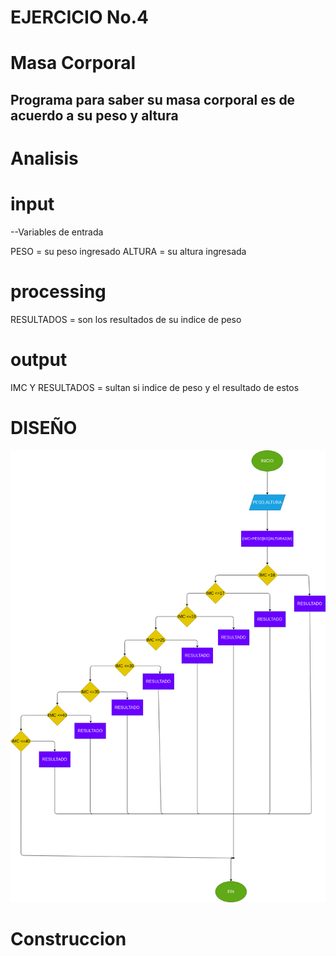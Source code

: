 # EJERCICIO No.4
# Masa Corporal
## Programa para saber su masa corporal es de acuerdo a su peso y altura

# Analisis
# input
--Variables de entrada

PESO = su peso ingresado ALTURA = su altura ingresada

# processing

RESULTADOS = son los resultados de su indice de peso

# output

IMC Y RESULTADOS = sultan si indice de peso y el resultado de estos

# DISEÑO

![diagrama de flujo](diagrama.png "diagrama de flujo")

# Construccion

